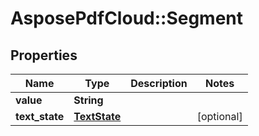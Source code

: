 ﻿# AsposePdfCloud::Segment


## Properties
Name | Type | Description | Notes
------------ | ------------- | ------------- | -------------
**value** | **String** |  | 
**text_state** | [**TextState**](TextState.md) |  | [optional] 


